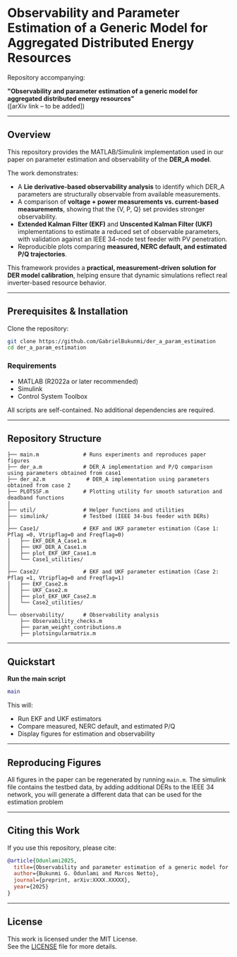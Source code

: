 # Observability and Parameter Estimation of a Generic Model for Aggregated Distributed Energy Resources  

Repository accompanying:  

**"Observability and parameter estimation of a generic model for aggregated distributed energy resources"**  
([arXiv link – to be added])  

---

## Overview
This repository provides the MATLAB/Simulink implementation used in our paper on parameter estimation and observability of the **DER_A model**.  

The work demonstrates:  
- A **Lie derivative-based observability analysis** to identify which DER_A parameters are structurally observable from available measurements.  
- A comparison of **voltage + power measurements vs. current-based measurements**, showing that the {V, P, Q} set provides stronger observability.  
- **Extended Kalman Filter (EKF)** and **Unscented Kalman Filter (UKF)** implementations to estimate a reduced set of observable parameters, with validation against an IEEE 34-node test feeder with PV penetration.  
- Reproducible plots comparing **measured, NERC default, and estimated P/Q trajectories**.  

This framework provides a **practical, measurement-driven solution for DER model calibration**, helping ensure that dynamic simulations reflect real inverter-based resource behavior.  

---

## Prerequisites & Installation
Clone the repository:
```bash
git clone https://github.com/GabrielBukunmi/der_a_param_estimation
cd der_a_param_estimation
```

### Requirements
- MATLAB (R2022a or later recommended)  
- Simulink  
- Control System Toolbox  

All scripts are self-contained. No additional dependencies are required.  

---

## Repository Structure
```
├── main.m              # Runs experiments and reproduces paper figures
├── der_a.m             # DER_A implementation and P/Q comparison using parameters obtained from case1
├── der_a2.m             # DER_A implementation using parameters obtained from case 2
├── PLOTSSF.m           # Plotting utility for smooth saturation and deadband functions
│
├── util/               # Helper functions and utilities
├── simulink/           # Testbed (IEEE 34-bus feeder with DERs)
│
├── Case1/              # EKF and UKF parameter estimation (Case 1: Pflag =0, Vtripflag=0 and Freqflag=0)
│   ├── EKF_DER_A_Case1.m
│   ├── UKF_DER_A_Case1.m
│   ├── plot_EKF_UKF_Case1.m
│   └── Case1_utilities/
│
├── Case2/              # EKF and UKF parameter estimation (Case 2: Pflag =1, Vtripflag=0 and Freqflag=1)
│   ├── EKF_Case2.m
│   ├── UKF_Case2.m
│   ├── plot_EKF_UKF_Case2.m
│   └── Case2_utilities/
│
└── observability/      # Observability analysis
    ├── Observability_checks.m
    ├── param_weight_contributions.m
    ├── plotsingularmatrix.m
```

---

## Quickstart
 **Run the main script**  
   ```matlab
   main
   ```
   This will:  
   - Run EKF and UKF estimators  
   - Compare measured, NERC default, and estimated P/Q  
   - Display figures for estimation and observability  

---

## Reproducing Figures
All figures in the paper can be regenerated by running `main.m`.  The simulink file contains the testbed data, by adding additional DERs to the IEEE 34 network, you will generate a different data that can be used for the estimation problem


---

## Citing this Work
If you use this repository, please cite:  

```bibtex
@article{Odunlami2025,
  title={Observability and parameter estimation of a generic model for aggregated distributed energy resources},
  author={Bukunmi G. Odunlami and Marcos Netto},
  journal={preprint, arXiv:XXXX.XXXXX},
  year={2025}
}
```

---

## License
This work is licensed under the MIT License.  
See the [LICENSE](LICENSE) file for more details.  
